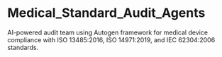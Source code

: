 # Medical_Standard_Audit_Agents
AI-powered audit team using Autogen framework for medical device compliance with ISO 13485:2016, ISO 14971:2019, and IEC 62304:2006 standards.
